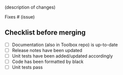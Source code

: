 (description of changes)

Fixes # (issue)

## Checklist before merging
- [ ] Documentation (also in Toolbox repo) is up-to-date
- [ ] Release notes have been updated
- [ ] Unit tests have been added/updated accordingly
- [ ] Code has been formatted by black
- [ ] Unit tests pass
